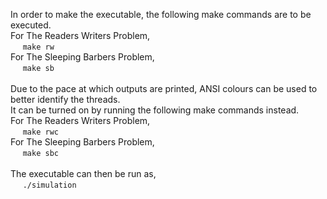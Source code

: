 In order to make the executable, the following make commands are to be executed.\
For The Readers Writers Problem,\
&nbsp;&nbsp;&nbsp;&nbsp;
`make rw`\
For The Sleeping Barbers Problem,\
&nbsp;&nbsp;&nbsp;&nbsp;
`make sb`\
\
Due to the pace at which outputs are printed, ANSI colours can be used to better identify the threads.\
It can be turned on by running the following make commands instead.\
For The Readers Writers Problem,\
&nbsp;&nbsp;&nbsp;&nbsp;
`make rwc`\
For The Sleeping Barbers Problem,\
&nbsp;&nbsp;&nbsp;&nbsp;
`make sbc`\
\
The executable can then be run as,\
&nbsp;&nbsp;&nbsp;&nbsp;
`./simulation`